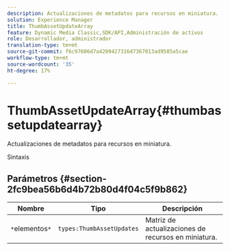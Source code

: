 ```yaml
---
description: Actualizaciones de metadatos para recursos en miniatura.
solution: Experience Manager
title: ThumbAssetUpdateArray
feature: Dynamic Media Classic,SDK/API,Administración de activos
role: Desarrollador, administrador
translation-type: tm+mt
source-git-commit: f6c97606d7a4209427316d7367013ad9585a5cae
workflow-type: tm+mt
source-wordcount: '35'
ht-degree: 17%

---
```



# ThumbAssetUpdateArray{#thumbassetupdatearray}

Actualizaciones de metadatos para recursos en miniatura.

Sintaxis

## Parámetros {#section-2fc9bea56b6d4b72b80d4f04c5f9b862}

| Nombre | Tipo | Descripción |
|---|---|---|
| `*`elementos`*` | `types:ThumbAssetUpdates` | Matriz de actualizaciones de recursos en miniatura. |

